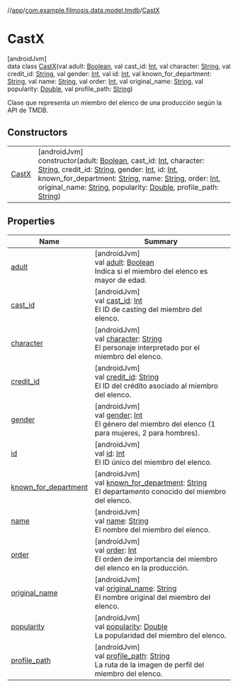 //[app](../../../index.md)/[com.example.filmosis.data.model.tmdb](../index.md)/[CastX](index.md)

# CastX

[androidJvm]\
data class [CastX](index.md)(val adult: [Boolean](https://kotlinlang.org/api/latest/jvm/stdlib/kotlin/-boolean/index.html), val cast_id: [Int](https://kotlinlang.org/api/latest/jvm/stdlib/kotlin/-int/index.html), val character: [String](https://kotlinlang.org/api/latest/jvm/stdlib/kotlin/-string/index.html), val credit_id: [String](https://kotlinlang.org/api/latest/jvm/stdlib/kotlin/-string/index.html), val gender: [Int](https://kotlinlang.org/api/latest/jvm/stdlib/kotlin/-int/index.html), val id: [Int](https://kotlinlang.org/api/latest/jvm/stdlib/kotlin/-int/index.html), val known_for_department: [String](https://kotlinlang.org/api/latest/jvm/stdlib/kotlin/-string/index.html), val name: [String](https://kotlinlang.org/api/latest/jvm/stdlib/kotlin/-string/index.html), val order: [Int](https://kotlinlang.org/api/latest/jvm/stdlib/kotlin/-int/index.html), val original_name: [String](https://kotlinlang.org/api/latest/jvm/stdlib/kotlin/-string/index.html), val popularity: [Double](https://kotlinlang.org/api/latest/jvm/stdlib/kotlin/-double/index.html), val profile_path: [String](https://kotlinlang.org/api/latest/jvm/stdlib/kotlin/-string/index.html))

Clase que representa un miembro del elenco de una producción según la API de TMDB.

## Constructors

| | |
|---|---|
| [CastX](-cast-x.md) | [androidJvm]<br>constructor(adult: [Boolean](https://kotlinlang.org/api/latest/jvm/stdlib/kotlin/-boolean/index.html), cast_id: [Int](https://kotlinlang.org/api/latest/jvm/stdlib/kotlin/-int/index.html), character: [String](https://kotlinlang.org/api/latest/jvm/stdlib/kotlin/-string/index.html), credit_id: [String](https://kotlinlang.org/api/latest/jvm/stdlib/kotlin/-string/index.html), gender: [Int](https://kotlinlang.org/api/latest/jvm/stdlib/kotlin/-int/index.html), id: [Int](https://kotlinlang.org/api/latest/jvm/stdlib/kotlin/-int/index.html), known_for_department: [String](https://kotlinlang.org/api/latest/jvm/stdlib/kotlin/-string/index.html), name: [String](https://kotlinlang.org/api/latest/jvm/stdlib/kotlin/-string/index.html), order: [Int](https://kotlinlang.org/api/latest/jvm/stdlib/kotlin/-int/index.html), original_name: [String](https://kotlinlang.org/api/latest/jvm/stdlib/kotlin/-string/index.html), popularity: [Double](https://kotlinlang.org/api/latest/jvm/stdlib/kotlin/-double/index.html), profile_path: [String](https://kotlinlang.org/api/latest/jvm/stdlib/kotlin/-string/index.html)) |

## Properties

| Name | Summary |
|---|---|
| [adult](adult.md) | [androidJvm]<br>val [adult](adult.md): [Boolean](https://kotlinlang.org/api/latest/jvm/stdlib/kotlin/-boolean/index.html)<br>Indica si el miembro del elenco es mayor de edad. |
| [cast_id](cast_id.md) | [androidJvm]<br>val [cast_id](cast_id.md): [Int](https://kotlinlang.org/api/latest/jvm/stdlib/kotlin/-int/index.html)<br>El ID de casting del miembro del elenco. |
| [character](character.md) | [androidJvm]<br>val [character](character.md): [String](https://kotlinlang.org/api/latest/jvm/stdlib/kotlin/-string/index.html)<br>El personaje interpretado por el miembro del elenco. |
| [credit_id](credit_id.md) | [androidJvm]<br>val [credit_id](credit_id.md): [String](https://kotlinlang.org/api/latest/jvm/stdlib/kotlin/-string/index.html)<br>El ID del crédito asociado al miembro del elenco. |
| [gender](gender.md) | [androidJvm]<br>val [gender](gender.md): [Int](https://kotlinlang.org/api/latest/jvm/stdlib/kotlin/-int/index.html)<br>El género del miembro del elenco (1 para mujeres, 2 para hombres). |
| [id](id.md) | [androidJvm]<br>val [id](id.md): [Int](https://kotlinlang.org/api/latest/jvm/stdlib/kotlin/-int/index.html)<br>El ID único del miembro del elenco. |
| [known_for_department](known_for_department.md) | [androidJvm]<br>val [known_for_department](known_for_department.md): [String](https://kotlinlang.org/api/latest/jvm/stdlib/kotlin/-string/index.html)<br>El departamento conocido del miembro del elenco. |
| [name](name.md) | [androidJvm]<br>val [name](name.md): [String](https://kotlinlang.org/api/latest/jvm/stdlib/kotlin/-string/index.html)<br>El nombre del miembro del elenco. |
| [order](order.md) | [androidJvm]<br>val [order](order.md): [Int](https://kotlinlang.org/api/latest/jvm/stdlib/kotlin/-int/index.html)<br>El orden de importancia del miembro del elenco en la producción. |
| [original_name](original_name.md) | [androidJvm]<br>val [original_name](original_name.md): [String](https://kotlinlang.org/api/latest/jvm/stdlib/kotlin/-string/index.html)<br>El nombre original del miembro del elenco. |
| [popularity](popularity.md) | [androidJvm]<br>val [popularity](popularity.md): [Double](https://kotlinlang.org/api/latest/jvm/stdlib/kotlin/-double/index.html)<br>La popularidad del miembro del elenco. |
| [profile_path](profile_path.md) | [androidJvm]<br>val [profile_path](profile_path.md): [String](https://kotlinlang.org/api/latest/jvm/stdlib/kotlin/-string/index.html)<br>La ruta de la imagen de perfil del miembro del elenco. |
